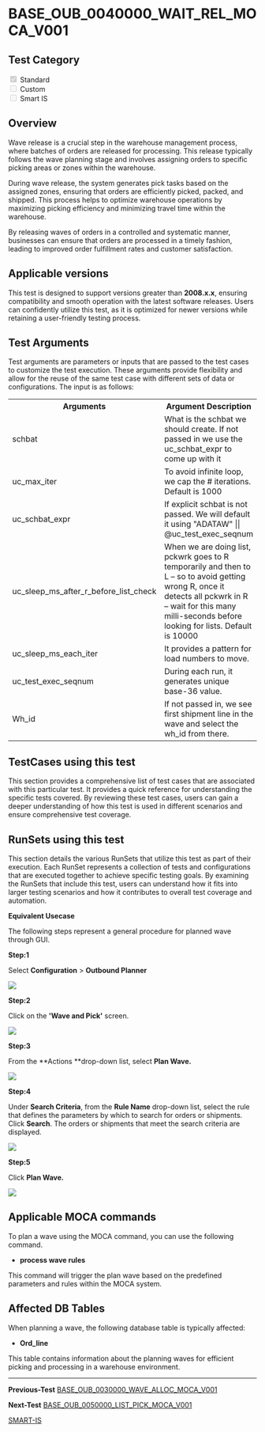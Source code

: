 # **BASE_OUB_0040000_WAIT_REL_MOCA_V001**


<!-- SMART_DOC_GEN_TEST_DESCR - Start -->
<!-- SMART_DOC_GEN_TEST_DESCR - End -->


## **Test Category**


<input type="checkbox" checked disabled> Standard
<br>
<input type="checkbox" disabled> Custom
<br>
<input type="checkbox" disabled> Smart IS


## **Overview**
Wave release is a crucial step in the warehouse management process, where batches of orders are released for processing. This release typically follows the wave planning stage and involves assigning orders to specific picking areas or zones within the warehouse. 

During wave release, the system generates pick tasks based on the assigned zones, ensuring that orders are efficiently picked, packed, and shipped. This process helps to optimize warehouse operations by maximizing picking efficiency and minimizing travel time within the warehouse.

By releasing waves of orders in a controlled and systematic manner, businesses can ensure that orders are processed in a timely fashion, leading to improved order fulfillment rates and customer satisfaction.

## **Applicable versions**

This test is designed to support versions greater than **2008.x.x**,
ensuring compatibility and smooth operation with the latest software
releases. Users can confidently utilize this test, as it is optimized
for newer versions while retaining a user-friendly testing process.


## **Test Arguments**

Test arguments are parameters or inputs that are passed to the test
cases to customize the test execution. These arguments provide
flexibility and allow for the reuse of the same test case with different
sets of data or configurations. The input is as follows:


<!-- SMART_DOC_GEN_TEST_ARG - Start -->
<table>
<tr><th>Arguments</th><th>Argument Description</th></tr>
<tr><td>schbat</td><td>What is the schbat we should create. If not passed in we use the uc_schbat_expr to come up with it</td></tr>
<tr><td>uc_max_iter</td><td>To avoid infinite loop, we cap the # iterations. Default is 1000</td></tr>
<tr><td>uc_schbat_expr</td><td>If explicit schbat is not passed. We will default it using "ADATAW" || @uc_test_exec_seqnum</td></tr>
<tr><td>uc_sleep_ms_after_r_before_list_check</td><td>When we are doing list, pckwrk goes to R temporarily and then to L – so to avoid getting wrong R, once it detects all pckwrk in R – wait for this many milli-seconds before looking for lists. Default is 10000</td></tr>
<tr><td>uc_sleep_ms_each_iter</td><td>It provides a pattern for load numbers to move.</td></tr>
<tr><td>uc_test_exec_seqnum</td><td>During each run, it generates unique base-36 value.</td></tr>
<tr><td>Wh_id</td><td>If not passed in, we see first shipment line in the wave and select the wh_id from there.</td></tr>
</table>
<!-- SMART_DOC_GEN_TEST_ARG - End -->

## **TestCases using this test**

This section provides a comprehensive list of test cases that are associated with this particular test. It provides a quick reference for understanding the specific tests covered. By reviewing these test cases, users can gain a deeper understanding of how this test is used in different scenarios and ensure comprehensive test coverage.


<!-- SMART_DOC_GEN_TEST_CASE_USING_THIS - Start -->
<!-- SMART_DOC_GEN_TEST_CASE_USING_THIS - End -->

## **RunSets using this test**

This section details the various RunSets that utilize this test as part of their execution. Each RunSet represents a collection of tests and configurations that are executed together to achieve specific testing goals. By examining the RunSets that include this test, users can understand how it fits into larger testing scenarios and how it contributes to overall test coverage and automation.


<!-- SMART_DOC_GEN_RUN_SET_USING_THIS - Start -->
<!-- SMART_DOC_GEN_RUN_SET_USING_THIS - End -->

**Equivalent Usecase**

The following steps represent a general procedure for planned wave
through GUI.

**Step:1**

Select **Configuration** > **Outbound Planner**

![](BASE_OUB_0040000_WAIT_REL_MOCA_V001/image1.png)

**Step:2**

Click on the **'Wave and Pick'** screen.

![](BASE_OUB_0040000_WAIT_REL_MOCA_V001/image2.png)

**Step:3**

From the **Actions **drop-down list, select **Plan Wave.**

![](BASE_OUB_0040000_WAIT_REL_MOCA_V001/image3.png)

**Step:4**

Under **Search Criteria**, from the **Rule Name** drop-down list, select
the rule that defines the parameters by which to search for orders or
shipments. Click **Search**. The orders or shipments that meet the
search criteria are displayed.

![](BASE_OUB_0040000_WAIT_REL_MOCA_V001/image4.png)

**Step:5**

Click **Plan Wave.**

![](BASE_OUB_0040000_WAIT_REL_MOCA_V001/image5.png)

## **Applicable MOCA commands**

To plan a wave using the MOCA command, you can use the following
command.

-  **process wave rules**

This command will trigger the plan wave based on the predefined
parameters and rules within the MOCA system.

## **Affected DB Tables**
When planning a wave, the following database table is typically
affected:

-   **Ord_line**

This table contains information about the planning waves for efficient
picking and processing in a warehouse environment.

---

**Previous-Test**
[BASE_OUB_0030000_WAVE_ALLOC_MOCA_V001](./tests_docs/BASE_OUB_0030000_WAVE_ALLOC_MOCA_V001.md)

**Next-Test**
[BASE_OUB_0050000_LIST_PICK_MOCA_V001](./tests_docs/BASE_OUB_0050000_LIST_PICK_MOCA_V001.md)

[SMART-IS](https://www.smart-is.pk) 



